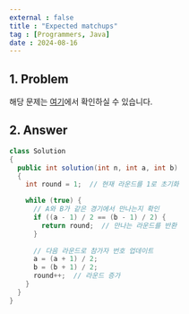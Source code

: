 ```yaml
---
external : false
title : "Expected matchups"
tag : [Programmers, Java]
date : 2024-08-16
---
```


## 1. Problem

해당 문제는 [여기](https://school.programmers.co.kr/learn/courses/30/lessons/12985)에서 확인하실 수 있습니다.

## 2. Answer

```java
class Solution
{
  public int solution(int n, int a, int b)
  {
    int round = 1;  // 현재 라운드를 1로 초기화

    while (true) {
      // A와 B가 같은 경기에서 만나는지 확인
      if ((a - 1) / 2 == (b - 1) / 2) {
        return round;  // 만나는 라운드를 반환
      }
      
      // 다음 라운드로 참가자 번호 업데이트
      a = (a + 1) / 2;
      b = (b + 1) / 2;
      round++;  // 라운드 증가
    }
  }
}
```
